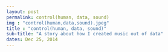 ```yaml
---
layout: post
permalink: control(human, data, sound)
img : "control(human,data,sound).jpeg"
title : "control(human, data, sound)"
sub-title: "A story about how I created music out of data"
dates: Dec 25, 2014
---
```

